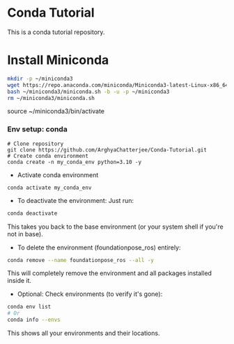# Conda Tutorial

This is a conda tutorial repository.

# Install Miniconda
```bash
mkdir -p ~/miniconda3
wget https://repo.anaconda.com/miniconda/Miniconda3-latest-Linux-x86_64.sh -O ~/miniconda3/miniconda.sh
bash ~/miniconda3/miniconda.sh -b -u -p ~/miniconda3
rm ~/miniconda3/miniconda.sh
```
source ~/miniconda3/bin/activate

### Env setup: conda
```
# Clone repository
git clone https://github.com/ArghyaChatterjee/Conda-Tutorial.git
# Create conda environment
conda create -n my_conda_env python=3.10 -y
```
- Activate conda environment
```
conda activate my_conda_env
```
- To deactivate the environment:
Just run:

```bash
conda deactivate
```
This takes you back to the base environment (or your system shell if you're not in base).

- To delete the environment (foundationpose_ros) entirely:
```bash
conda remove --name foundationpose_ros --all -y
```
This will completely remove the environment and all packages installed inside it.

- Optional: Check environments (to verify it's gone):
```bash
conda env list
# Or
conda info --envs
```
This shows all your environments and their locations.


